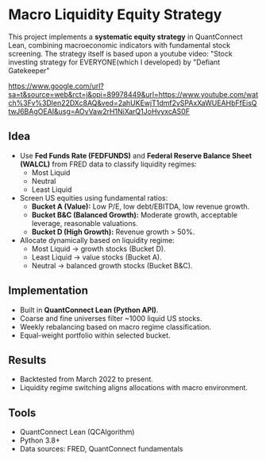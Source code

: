 # Macro Liquidity Equity Strategy

This project implements a **systematic equity strategy** in QuantConnect Lean, combining macroeconomic indicators with fundamental stock screening.
The strategy itself is based upon a youtube video: "Stock investing strategy for EVERYONE(which I developed) by "Defiant Gatekeeper"

https://www.google.com/url?sa=t&source=web&rct=j&opi=89978449&url=https://www.youtube.com/watch%3Fv%3Dlen22DXc8AQ&ved=2ahUKEwjT1dmf2vSPAxXaWUEAHbFfEisQtwJ6BAgOEAI&usg=AOvVaw2rH1NiXarQ1JoHvyxcAS0F

## Idea
- Use **Fed Funds Rate (FEDFUNDS)** and **Federal Reserve Balance Sheet (WALCL)** from FRED data to classify liquidity regimes:
  - Most Liquid
  - Neutral
  - Least Liquid
- Screen US equities using fundamental ratios:
  - **Bucket A (Value):** Low P/E, low debt/EBITDA, low revenue growth.
  - **Bucket B&C (Balanced Growth):** Moderate growth, acceptable leverage, reasonable valuations.
  - **Bucket D (High Growth):** Revenue growth > 50%.
- Allocate dynamically based on liquidity regime:
  - Most Liquid → growth stocks (Bucket D).
  - Least Liquid → value stocks (Bucket A).
  - Neutral → balanced growth stocks (Bucket B&C).

## Implementation
- Built in **QuantConnect Lean (Python API)**.
- Coarse and fine universes filter ~1000 liquid US stocks.
- Weekly rebalancing based on macro regime classification.
- Equal-weight portfolio within selected bucket.

## Results
- Backtested from March 2022 to present.
- Liquidity regime switching aligns allocations with macro environment.

## Tools
- QuantConnect Lean (QCAlgorithm)
- Python 3.8+
- Data sources: FRED, QuantConnect fundamentals


